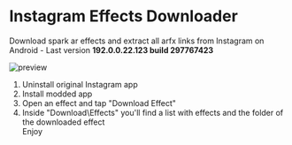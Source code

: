 # Instagram Effects Downloader
Download spark ar effects and extract all arfx links from Instagram on Android - Last version **192.0.0.22.123 build 297767423** 

![preview](https://i.ibb.co/6wNjbFj/20210612-021044.jpg)  
1) Uninstall original Instagram app
2) Install modded app
3) Open an effect and tap "Download Effect"
4) Inside "Download\Effects\" you'll find a list with effects and the folder of the downloaded effect  
Enjoy